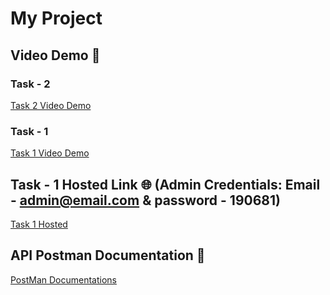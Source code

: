 # My Project  

## Video Demo 🎥  

### Task - 2  
[Task 2 Video Demo](https://drive.google.com/file/d/1aGJEbFNiUrkD6wPt57FBRCiQSKocrorE/preview)  

### Task - 1  
[Task 1 Video Demo](https://drive.google.com/file/d/1DNYk5ONiAJPi3yS0JwwCeqLRMvYbdK3C/preview)  

## Task - 1  Hosted Link 🌐 (Admin Credentials: Email - admin@email.com  &  password - 190681)
[Task 1 Hosted](https://second-hand-car-buy-sell.web.app/)  


## API Postman Documentation 📜    

[PostMan Documentations](https://documenter.getpostman.com/view/42514790/2sAYdfrWwX) 

